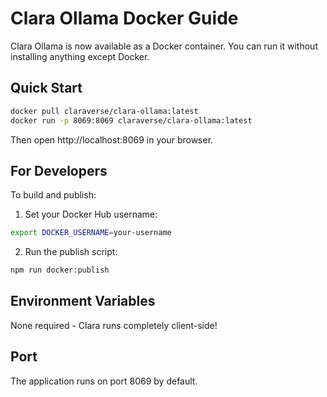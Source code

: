 # Clara Ollama Docker Guide

Clara Ollama is now available as a Docker container. You can run it without installing anything except Docker.

## Quick Start

```bash
docker pull claraverse/clara-ollama:latest
docker run -p 8069:8069 claraverse/clara-ollama:latest
```

Then open http://localhost:8069 in your browser.

## For Developers

To build and publish:

1. Set your Docker Hub username:
```bash
export DOCKER_USERNAME=your-username
```

2. Run the publish script:
```bash
npm run docker:publish
```

## Environment Variables

None required - Clara runs completely client-side!

## Port

The application runs on port 8069 by default.
